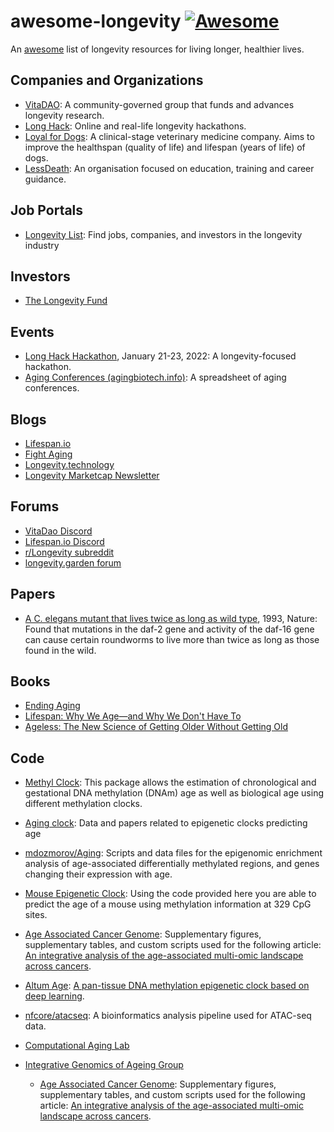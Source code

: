 # awesome-longevity [![Awesome](https://cdn.rawgit.com/sindresorhus/awesome/d7305f38d29fed78fa85652e3a63e154dd8e8829/media/badge.svg)](https://github.com/sindresorhus/awesome)

An [awesome](https://github.com/sindresorhus/awesome) list of longevity resources for living longer, healthier lives.    

## Companies and Organizations
- [VitaDAO](https://www.vitadao.com/): A community-governed group that funds and advances longevity research.
- [Long Hack](https://longhack.org): Online and real-life longevity hackathons.
- [Loyal for Dogs](https://loyalfordogs.com/): A clinical-stage veterinary medicine company. Aims to improve the healthspan (quality of life) and lifespan (years of life) of dogs.
- [LessDeath](https://www.lessdeath.org/): An organisation focused on education, training and career guidance.

## Job Portals
- [Longevity List](https://longevitylist.com/): Find jobs, companies, and investors in the longevity industry

## Investors

- [The Longevity Fund](https://www.longevity.vc/)

## Events

- [Long Hack Hackathon](https://longhack.org/hackathon), January 21-23, 2022: A longevity-focused hackathon. 
- [Aging Conferences (agingbiotech.info)](https://agingbiotech.info/conferences/): A spreadsheet of aging conferences.

## Blogs
- [Lifespan.io](https://www.lifespan.io/news-main/)
- [Fight Aging](https://www.fightaging.org/)
- [Longevity.technology](https://longevity.technology/)
- [Longevity Marketcap Newsletter](https://sub.longevitymarketcap.com/)

## Forums
- [VitaDao Discord](https://discord.com/invite/3S3ftnmZYD)
- [Lifespan.io Discord](https://discord.com/invite/4gNG9q4)
- [r/Longevity subreddit](https://www.reddit.com/r/longevity)
- [longevity.garden forum](https://longevity.garden)

## Papers

- [A C. elegans mutant that lives twice as long as wild type](https://www.nature.com/articles/366461a0), 1993, Nature: Found that mutations in the daf-2 gene and activity of the daf-16 gene can cause certain roundworms to live more than twice as long as those found in the wild.

## Books

- [Ending Aging](https://www.amazon.com/Ending-Aging-Rejuvenation-Breakthroughs-Lifetime/dp/0312367066/)
- [Lifespan: Why We Age—and Why We Don't Have To](https://www.amazon.com/Lifespan-Why-Age-Dont-Have-ebook/dp/B07N4C6LGR/)
- [Ageless: The New Science of Getting Older Without Getting Old](https://www.amazon.com/Ageless-Science-Getting-Older-Without/dp/B08P5CK4C3)

## Code

- [Methyl Clock](https://github.com/isglobal-brge/methylclock): This package allows the estimation of chronological and gestational DNA methylation (DNAm) age as well as biological age using different methylation clocks.

- [Aging clock](https://github.com/mdozmorov/Aging_clock): Data and papers related to epigenetic clocks predicting age

- [mdozmorov/Aging](https://github.com/mdozmorov/Aging): Scripts and data files for the epigenomic enrichment analysis of age-associated differentially methylated regions, and genes changing their expression with age.

- [Mouse Epigenetic Clock](https://github.com/EpigenomeClock/MouseEpigeneticClock): Using the code provided here you are able to predict the age of a mouse using methylation information at 329 CpG sites.

- [Age Associated Cancer Genome](https://github.com/maglab/Age-associated_cancer_genome): Supplementary figures, supplementary tables, and custom scripts used for the following article: [An integrative analysis of the age-associated multi-omic landscape across cancers](https://www.nature.com/articles/s41467-021-22560-y).

- [Altum Age](https://github.com/rsinghlab/AltumAge): [A pan-tissue DNA methylation epigenetic clock based on deep learning](https://www.nature.com/articles/s41514-022-00085-y).

- [nfcore/atacseq](https://github.com/nf-core/atacseq): A bioinformatics analysis pipeline used for ATAC-seq data.

- [Computational Aging Lab](https://github.com/ComputationalAgingLab)

- [Integrative Genomics of Ageing Group](https://github.com/maglab)
    - [Age Associated Cancer Genome](https://github.com/maglab/Age-associated_cancer_genome): Supplementary figures, supplementary tables, and custom scripts used for the following article: [An integrative analysis of the age-associated multi-omic landscape across cancers](https://www.nature.com/articles/s41467-021-22560-y).
